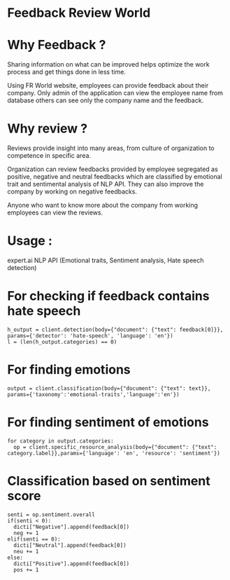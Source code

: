 # Feedback Review World
# Why Feedback ?
Sharing information on what can be improved helps optimize the work process and get things done in less time.

Using FR World website, employees can provide feedback about their company. Only admin of the application can view the employee name from database others can see only the company name and the feedback.
# Why review ? 
Reviews provide insight into many areas, from culture of organization to competence in specific area.

Organization can review feedbacks provided by employee segregated as positive, negative and neutral feedbacks which are classified by emotional trait and sentimental  analysis of NLP API. They can also improve the company by working on negative feedbacks.

Anyone who want to know more about the company from working employees can view the reviews.
# Usage :
expert.ai NLP API (Emotional traits, Sentiment analysis, Hate speech detection)
# For checking if feedback contains hate speech
```
h_output = client.detection(body={"document": {"text": feedback[0]}}, params={'detector': 'hate-speech', 'language': 'en'})
l = (len(h_output.categories) == 0)
```
# For finding emotions
```
output = client.classification(body={"document": {"text": text}}, params={'taxonomy':'emotional-traits','language':'en'})

```
# For finding sentiment of emotions
```
for category in output.categories:
  op = client.specific_resource_analysis(body={"document": {"text": category.label}},params={'language': 'en', 'resource': 'sentiment'})
```
# Classification based on sentiment score
```
senti = op.sentiment.overall
if(senti < 0):
  dicti["Negative"].append(feedback[0])
  neg += 1
elif(senti == 0):
  dicti["Neutral"].append(feedback[0])
  neu += 1
else:
  dicti["Positive"].append(feedback[0])
  pos += 1
                        
